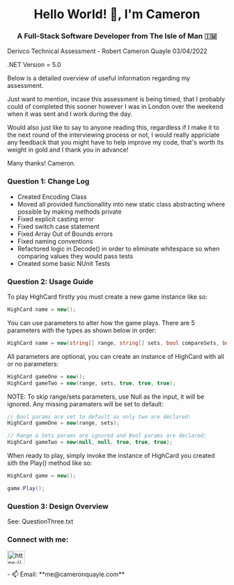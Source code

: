 <h1 align="center">Hello World! 🚀, I'm Cameron</h1>
<h3 align="center">A Full-Stack Software Developer from The Isle of Man 🇮🇲</h3>

Derivco Technical Assessment - Robert Cameron Quayle 03/04/2022

.NET Version = 5.0

Below is a detailed overview of useful information regarding my assessment.

Just want to mention, incase this assessment is being timed, that I probably could of completed this sooner however I was in London over the weekend when it was sent and I work during the day.

Would also just like to say to anyone reading this, regardless if I make it to the next round of the interviewing process or not, I would really appriciate any feedback that you might have to help improve my code, that's worth its weight in gold and I thank you in advance!

Many thanks!
Cameron.

<h3>Question 1: Change Log</h3>
<ul>
  <li>Created Encoding Class</li>
  <li>Moved all provided functionallity into new static class abstracting where possible by making methods private</li>
  <li>Fixed explicit casting error</li>
  <li>Fixed switch case statement</li>
  <li>Fixed Array Out of Bounds errors</li>
  <li>Fixed naming conventions </li>
  <li>Refactored logic in Decode() in order to eliminate whitespace so when comparing values they would pass tests</li>
  <li>Created some basic NUnit Tests</li>
</ul>

<h3>Question 2: Usage Guide</h3>
To play HighCard firstly you must create a new game instance like so:

```C#
HighCard name = new();
```

You can use parameters to alter how the game plays. There are 5 parameters with the types as shown below in order:

```C#
HighCard name = new(string[] range, string[] sets, bool compareSets, bool noTie, bool wildcard);
```

All parameters are optional, you can create an instance of HighCard with all or no parameters:

```C#
HighCard gameOne = new();
HighCard gameTwo = new(range, sets, true, true, true);
```

NOTE: To skip range/sets parameters, use Null as the input, it will be ignored. Any missing paramaters will be set to default:

```C#
// Bool params are set to default as only two are declared:
HighCard gameOne = new(range, sets);

// Range & Sets params are ignored and Bool params are declared:
HighCard gameTwo = new(null, null, true, true, true);
```

When ready to play, simply invoke the instance of HighCard you created sith the Play() method like so:

```C#
HighCard game = new();

game.Play();
```

<h3>Question 3: Design Overview</h3>
See: QuestionThree.txt



<h3 align="left">Connect with me:</h3>
<p align="left">
<a href="https://linkedin.com/in/https://www.linkedin.com/in/robert-cameron-quayle-1b49a6133" target="blank"><img align="center" src="https://raw.githubusercontent.com/rahuldkjain/github-profile-readme-generator/master/src/images/icons/Social/linked-in-alt.svg" alt="https://www.linkedin.com/in/robert-cameron-quayle-1b49a6133" height="30" width="40" /></a>
</p>
- 📫 Email: **me@cameronquayle.com**
